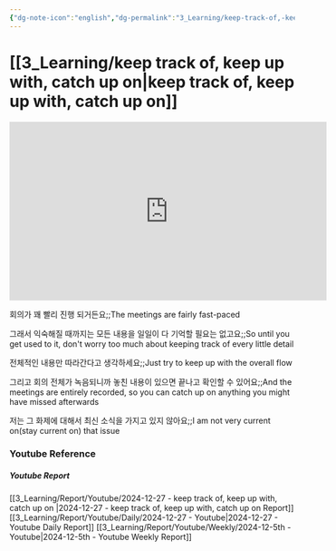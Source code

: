 ```yaml
---
{"dg-note-icon":"english","dg-permalink":"3_Learning/keep-track-of,-keep-up-with,-catch-up-on","created-date":"2024-12-27 7:21:42 am","date":"2024-12-27","type":"youtube","tags":["youtube","english","flashcards"],"aliases":null,"youtuber":"빨모쌤","channelName":"라이브 아카데미","link":"https://www.youtube.com/watch?v=xC2ynCDi1PY","img":"https://img.youtube.com/vi/xC2ynCDi1PY/0.jpg","dg-publish":true,"permalink":"/3_Learning/keep-track-of,-keep-up-with,-catch-up-on/","dgPassFrontmatter":true,"noteIcon":"english"}
---
```


# [[3_Learning/keep track of, keep up with, catch up on\|keep track of, keep up with, catch up on]]


<div class="container-root"><span></span></div><div><div class="container-root"><iframe width="560" height="315" src="https://www.youtube.com/embed/xC2ynCDi1PY" title="YouTube video player" frameborder="0" allow="accelerometer; autoplay; clipboard-write; encrypted-media; gyroscope; picture-in-picture; web-share" allowfullscreen=""></iframe></div></div>

회의가 꽤 빨리 진행 되거든요;;The meetings are fairly fast-paced
<!--SR:!2025-01-13,11,270-->
그래서 익숙해질 때까지는 모든 내용을 일일이 다 기억할 필요는 없고요;;So until you get used to it, don't worry too much about keeping track of every little detail
<!--SR:!2025-01-20,11,276-->
전체적인 내용만 따라간다고 생각하세요;;Just try to keep up with the overall flow
<!--SR:!2025-01-07,2,250-->
그리고 회의 전체가 녹음되니까 놓친 내용이 있으면 끝나고 확인할 수 있어요;;And the meetings are entirely recorded, so you can catch up on anything you might have missed afterwards
<!--SR:!2025-01-16,7,256-->

저는 그 화제에 대해서 최신 소식을 가지고 있지 않아요;;I am not very current on(stay current on) that issue
<!--SR:!2025-01-11,2,250-->











### Youtube Reference
##### Youtube Report
[[3_Learning/Report/Youtube/2024-12-27 - keep track of, keep up with, catch up on \|2024-12-27 - keep track of, keep up with, catch up on  Report]]
[[3_Learning/Report/Youtube/Daily/2024-12-27 - Youtube\|2024-12-27 - Youtube Daily Report]]
[[3_Learning/Report/Youtube/Weekly/2024-12-5th - Youtube\|2024-12-5th - Youtube Weekly Report]]

